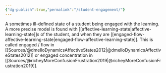 ```yaml
---
{"dg-publish":true,"permalink":"/student-engagement/"}
---
```


A sometimes ill-defined state of a student being engaged with the learning. A more precise model is found with [[affective-learning-state\|affective-learning-state]]s of the student, and when they are [[engaged-flow-affective-learning-state\|engaged-flow-affective-learning-state]]. This is called engaged / flow in [[Sources/@dmelloDynamicsAffectiveStates2012\|@dmelloDynamicsAffectiveStates2012]] or engaged concentration in [[Sources/@richeyMoreConfusionFrustration2019\|@richeyMoreConfusionFrustration2019]].
